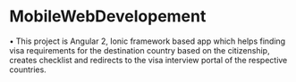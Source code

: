# MobileWebDevelopement
•	This project is Angular 2, Ionic framework based app which helps finding visa requirements for the destination country based on the citizenship, creates checklist and redirects to the visa interview portal of the respective countries.

